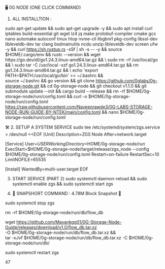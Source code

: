 🖥️ 0G NODE (ONE CLICK COMMAND)

1. ALL INSTALLTION :

sudo apt-get update && sudo apt-get upgrade -y && sudo apt install curl iptables build-essential git wget lz4 jq make protobuf-compiler cmake gcc nano automake autoconf tmux htop nvme-cli libgbm1 pkg-config libssl-dev libleveldb-dev tar clang bsdmainutils ncdu unzip libleveldb-dev screen ufw -y && curl https://sh.rustup.rs -sSf | sh -s -- -y && source $HOME/.cargo/env && rustc --version && wget https://go.dev/dl/go1.24.3.linux-amd64.tar.gz && \
sudo rm -rf /usr/local/go && \
sudo tar -C /usr/local -xzf go1.24.3.linux-amd64.tar.gz &&  
rm go1.24.3.linux-amd64.tar.gz && \
echo 'export PATH=$PATH:/usr/local/go/bin' >> ~/.bashrc && \
source ~/.bashrc && go version && git clone https://github.com/0glabs/0g-storage-node.git && cd 0g-storage-node && git checkout v1.1.0 && git submodule update --init && cargo build --release && rm -rf $HOME/0g-storage-node/run/config.toml && curl -o $HOME/0g-storage-node/run/config.toml https://raw.githubusercontent.com/Naveenrawde3/0G-LABS-STORAGE-NODE-RUN-GUIDE-BY-NTEK/main/config.toml && nano $HOME/0g-storage-node/run/config.toml


🛠 2. SETUP A SYSTEM SERVICE
sudo tee /etc/systemd/system/zgs.service > /dev/null <<EOF
[Unit]
Description=ZGS Node
After=network.target

[Service]
User=$USER
WorkingDirectory=$HOME/0g-storage-node/run
ExecStart=$HOME/0g-storage-node/target/release/zgs_node --config $HOME/0g-storage-node/run/config.toml
Restart=on-failure
RestartSec=10
LimitNOFILE=65535

[Install]
WantedBy=multi-user.target
EOF


3. START SERVICE (PART 2)
sudo systemctl daemon-reload && sudo systemctl enable zgs && sudo systemctl start zgs

4. 🧪 SNAPSHORT COMMAND : 4.78M Block Snapshot 🫰 

sudo systemctl stop zgs

rm -rf $HOME/0g-storage-node/run/db/flow_db

wget https://github.com/Mayankgg01/0G-Storage-Node-Guide/releases/download/v1.0/flow_db.tar.xz \
  -O $HOME/0g-storage-node/run/db/flow_db.tar.xz && \
  tar -xJvf $HOME/0g-storage-node/run/db/flow_db.tar.xz -C $HOME/0g-storage-node/run/db/


sudo systemctl restart zgs

47
